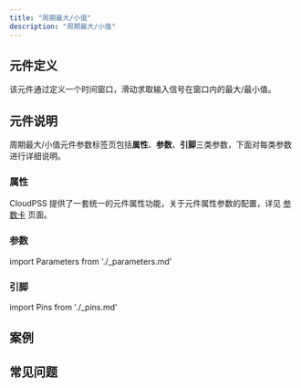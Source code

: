 ```yaml
---
title: "周期最大/小值"
description: "周期最大/小值"
---
```


## 元件定义
该元件通过定义一个时间窗口，滑动求取输入信号在窗口内的最大/最小值。
## 元件说明

周期最大/小值元件参数标签页包括**属性**、**参数**、**引脚**三类参数，下面对每类参数进行详细说明。

### 属性

CloudPSS 提供了一套统一的元件属性功能，关于元件属性参数的配置，详见 [参数卡](docs/documents/software/10-xstudio/20-simstudio/40-workbench/20-function-zone/30-design-tab/30-param-panel/index.md) 页面。

### 参数

import Parameters from './_parameters.md'

<Parameters/>

### 引脚

import Pins from './_pins.md'

<Pins/>

## 案例

## 常见问题

